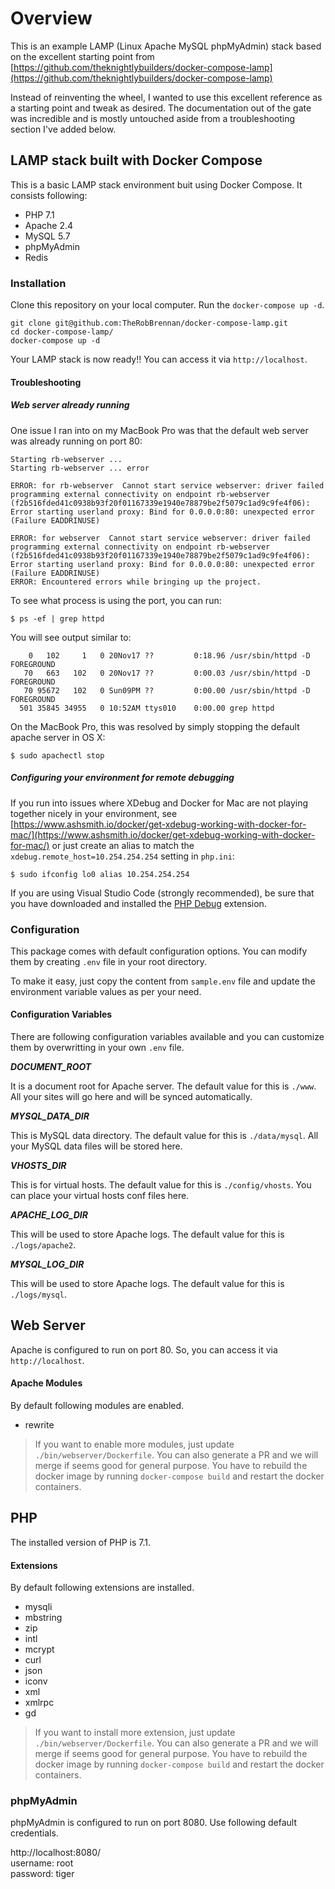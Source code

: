# Overview
This is an example LAMP (Linux Apache MySQL phpMyAdmin) stack based on the excellent starting point from [https://github.com/theknightlybuilders/docker-compose-lamp](https://github.com/theknightlybuilders/docker-compose-lamp)

Instead of reinventing the wheel, I wanted to use this excellent reference as a starting point and tweak as desired. The documentation out of the gate was incredible and is mostly untouched aside from a troubleshooting section I've added below.

## LAMP stack built with Docker Compose

This is a basic LAMP stack environment buit using Docker Compose. It consists following:

* PHP 7.1
* Apache 2.4
* MySQL 5.7
* phpMyAdmin
* Redis 

### Installation

Clone this repository on your local computer. Run the `docker-compose up -d`.

```shell
git clone git@github.com:TheRobBrennan/docker-compose-lamp.git
cd docker-compose-lamp/
docker-compose up -d
```

Your LAMP stack is now ready!! You can access it via `http://localhost`.

#### Troubleshooting
##### Web server already running
One issue I ran into on my MacBook Pro was that the default web server was already running on port 80:
```
Starting rb-webserver ... 
Starting rb-webserver ... error

ERROR: for rb-webserver  Cannot start service webserver: driver failed programming external connectivity on endpoint rb-webserver (f2b516fded41c0938b93f20f01167339e1940e78879be2f5079c1ad9c9fe4f06): Error starting userland proxy: Bind for 0.0.0.0:80: unexpected error (Failure EADDRINUSE)

ERROR: for webserver  Cannot start service webserver: driver failed programming external connectivity on endpoint rb-webserver (f2b516fded41c0938b93f20f01167339e1940e78879be2f5079c1ad9c9fe4f06): Error starting userland proxy: Bind for 0.0.0.0:80: unexpected error (Failure EADDRINUSE)
ERROR: Encountered errors while bringing up the project.
```

To see what process is using the port, you can run:

    $ ps -ef | grep httpd

You will see output similar to:
```
    0   102     1   0 20Nov17 ??         0:18.96 /usr/sbin/httpd -D FOREGROUND
   70   663   102   0 20Nov17 ??         0:00.03 /usr/sbin/httpd -D FOREGROUND
   70 95672   102   0 Sun09PM ??         0:00.00 /usr/sbin/httpd -D FOREGROUND
  501 35845 34955   0 10:52AM ttys010    0:00.00 grep httpd

```

On the MacBook Pro, this was resolved by simply stopping the default apache server in OS X:

    $ sudo apachectl stop

##### Configuring your environment for remote debugging
If you run into issues where XDebug and Docker for Mac are not playing together nicely in your environment, see [https://www.ashsmith.io/docker/get-xdebug-working-with-docker-for-mac/](https://www.ashsmith.io/docker/get-xdebug-working-with-docker-for-mac/) or just create an alias to match the `xdebug.remote_host=10.254.254.254` setting in `php.ini`:

    $ sudo ifconfig lo0 alias 10.254.254.254

If you are using Visual Studio Code (strongly recommended), be sure that you have downloaded and installed the [PHP Debug](https://marketplace.visualstudio.com/items?itemName=felixfbecker.php-debug) extension.

### Configuration

This package comes with default configuration options. You can modify them by creating `.env` file in your root directory.

To make it easy, just copy the content from `sample.env` file and update the environment variable values as per your need.

#### Configuration Variables

There are following configuration variables available and you can customize them by overwritting in your own `.env` file.

_**DOCUMENT_ROOT**_

It is a document root for Apache server. The default value for this is `./www`. All your sites will go here and will be synced automatically.

_**MYSQL_DATA_DIR**_

This is MySQL data directory. The default value for this is `./data/mysql`. All your MySQL data files will be stored here.

_**VHOSTS_DIR**_

This is for virtual hosts. The default value for this is `./config/vhosts`. You can place your virtual hosts conf files here.

_**APACHE_LOG_DIR**_

This will be used to store Apache logs. The default value for this is `./logs/apache2`.

_**MYSQL_LOG_DIR**_

This will be used to store Apache logs. The default value for this is `./logs/mysql`.

## Web Server

Apache is configured to run on port 80. So, you can access it via `http://localhost`.

#### Apache Modules

By default following modules are enabled.

* rewrite

> If you want to enable more modules, just update `./bin/webserver/Dockerfile`. You can also generate a PR and we will merge if seems good for general purpose.
> You have to rebuild the docker image by running `docker-compose build` and restart the docker containers.

## PHP

The installed version of PHP is 7.1.

#### Extensions

By default following extensions are installed.

* mysqli
* mbstring
* zip
* intl
* mcrypt
* curl
* json
* iconv
* xml
* xmlrpc
* gd

> If you want to install more extension, just update `./bin/webserver/Dockerfile`. You can also generate a PR and we will merge if seems good for general purpose.
> You have to rebuild the docker image by running `docker-compose build` and restart the docker containers.

### phpMyAdmin

phpMyAdmin is configured to run on port 8080. Use following default credentials.

http://localhost:8080/  
username: root  
password: tiger
